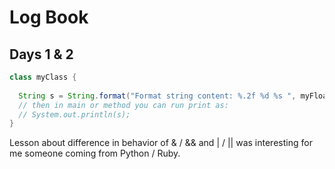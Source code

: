 # Log Book

## Days 1 & 2 

```java
class myClass {
    
  String s = String.format("Format string content: %.2f %d %s ", myFloat, myInt, myString);
  // then in main or method you can run print as:
  // System.out.println(s);
}
```

Lesson about difference in behavior of & / && and | / || was interesting for me someone coming from Python / Ruby.

